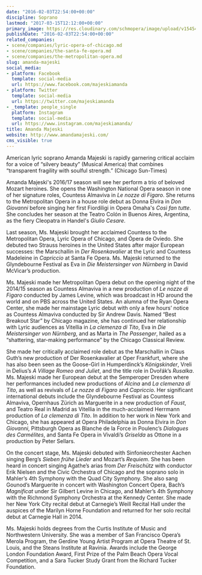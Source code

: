 ```yaml
---
date: "2016-02-03T22:54:00+00:00"
discipline: Soprano
lastmod: "2017-03-15T12:12:00+00:00"
primary_image: https://res.cloudinary.com/schmopera/image/upload/v1545409169/media/webhook-uploads/1489579951724/2017-03-15---Amanda-Majeski.jpg.jpg
publishDate: "2016-02-03T22:54:00+00:00"
related_companies:
- scene/companies/lyric-opera-of-chicago.md
- scene/companies/the-santa-fe-opera.md
- scene/companies/the-metropolitan-opera.md
slug: amanda-majeski
social_media:
- platform: Facebook
  template: social-media
  url: https://www.facebook.com/majeskiamanda
- platform: Twitter
  template: social-media
  url: https://twitter.com/majeskiamanda
- _template: people_single
  platform: Instagram
  template: social-media
  url: https://www.instagram.com/majeskiamanda/
title: Amanda Majeski
website: http://www.amandamajeski.com/
cms_visible: true
---
```


American lyric soprano Amanda Majeski is rapidly garnering critical acclaim for a voice of “silvery beauty” (Musical America) that combines “transparent fragility with soulful strength.” (Chicago Sun-Times)

Amanda Majeski's 2016/17 season will see her perform a trio of beloved Mozart heroines. She opens the Washington National Opera season in one of her signature roles, Countess Almaviva in *Le nozze di Figaro*. She returns to the Metropolitan Opera in a house role debut as Donna Elvira in *Don Giovanni* before singing her first Fiordiligi in Opera Omaha's *Così fan tutte*. She concludes her season at the Teatro Colón in Buenos Aires, Argentina, as the fiery Cleopatra in Handel's *Giulio Cesare*.

Last season, Ms. Majeski brought her acclaimed Countess to the Metropolitan Opera, Lyric Opera of Chicago, and Ópera de Oviedo. She debuted two Strauss heroines in the United States after major European successes: the Marschallin in *Der Rosenkavalier* at the Lyric and Countess Madeleine in *Capriccio* at Santa Fe Opera. Ms. Majeski returned to the Glyndebourne Festival as Eva in *Die Meistersinger von Nürnberg* in David McVicar’s production.
 
Ms. Majeski made her Metropolitan Opera debut on the opening night of the 2014/15 season as Countess Almaviva in a new production of *Le nozze di Figaro* conducted by James Levine, which was broadcast in HD around the world and on PBS across the United States. An alumna of the Ryan Opera Center, she made her mainstage Lyric debut with only a few hours’ notice as Countess Almaviva conducted by Sir Andrew Davis.  Named “Best Breakout Star” by Chicago magazine, she has continued her relationship with Lyric audiences as Vitellia in *La clemenza di Tito*, Eva in *Die Meistersinger von Nürnberg*, and as Marta in *The Passenger*, hailed as a “shattering, star-making performance” by the Chicago Classical Review.
 
She made her critically acclaimed role debut as the Marschallin in Claus Guth’s new production of Der Rosenkavalier at Oper Frankfurt, where she has also been seen as the Goose-Girl in Humperdinck’s *Königskinder*, Vreli in Delius’s *A Village Romeo and Juliet*, and the title role in Dvořák’s *Rusalka*. Ms. Majeski made her European debut at the Semperoper Dresden where her performances included new productions of *Alcina* and *La clemenza di Tito*, as well as revivals of *Le nozze di Figaro* and *Capriccio*.  Her significant international debuts include the Glyndebourne Festival as Countess Almaviva, Opernhaus Zürich as Marguerite in a new production of *Faust*, and Teatro Real in Madrid as Vitellia in the much-acclaimed Herrmann production of *La clemenza di Tito*. In addition to her work in New York and Chicago, she has appeared at Opera Philadelphia as Donna Elvira in *Don Giovanni*, Pittsburgh Opera as Blanche de la Force in Poulenc’s *Dialogues des Carmélites*, and Santa Fe Opera in Vivaldi’s *Griselda* as Ottone in a production by Peter Sellars.

On the concert stage, Ms. Majeski debuted with Sinfonieorchester Aachen singing Berg’s *Sieben frühe Lieder* and Mozart’s *Requiem*. She has been heard in concert singing Agathe’s arias from *Der Freischütz* with conductor Erik Nielsen and the Civic Orchestra of Chicago and the soprano solo in Mahler’s 4th Symphony with the Quad City Symphony. She also sang Gounod’s Marguerite in concert with Washington Concert Opera, Bach’s *Magnificat* under Sir Gilbert Levine in Chicago, and Mahler’s 4th Symphony with the Richmond Symphony Orchestra at the Kennedy Center. She made her New York City recital debut at Carnegie’s Weill Recital Hall under the auspices of the Marilyn Horne Foundation and returned for her solo recital debut at Carnegie Hall in 2014.
 
Ms. Majeski holds degrees from the Curtis Institute of Music and Northwestern University. She was a member of San Francisco Opera’s Merola Program, the Gerdine Young Artist Program at Opera Theatre of St. Louis, and the Steans Institute at Ravinia. Awards include the George London Foundation Award, First Prize of the Palm Beach Opera Vocal Competition, and a Sara Tucker Study Grant from the Richard Tucker Foundation.
